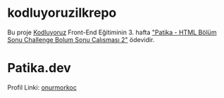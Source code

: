 # kodluyoruzilkrepo

Bu proje [Kodluyoruz](https://www.kodluyoruz.org) Front-End Eğitiminin 3. hafta ["Patika - HTML Bölüm Sonu Challenge Bolum Sonu Calısması 2"](https://app.patika.dev/courses/frontend-bootcamp-hazirlik-programi-3hafta/bolum-sonu2) ödevidir.

# Patika.dev

Profil Linki: [onurmorkoc](https://app.patika.dev/onurmorkoc)


